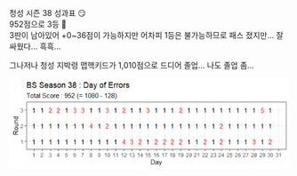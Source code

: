 청성 시즌 38 성과표 :smirk:  
952점으로 3등 :triumph:  
3판이 남아있어 +0~36점이 가능하지만 어차피 1등은 불가능하므로 패스
졌지만... 잘 싸웠다... 흑흑...  

그나저나 청성 지박령 맵핵키드가 1,010점으로 드디어 졸업... 
나도 졸업 좀...  

![](../assets/20220125_BS_Season_38_Scoreboard.png)  
